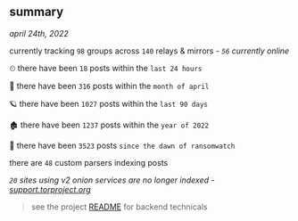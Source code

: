 
## summary
_april 24th, 2022_

currently tracking `98` groups across `140` relays & mirrors - _`56` currently online_

⏲ there have been `18` posts within the `last 24 hours`

🦈 there have been `316` posts within the `month of april`

🪐 there have been `1027` posts within the `last 90 days`

🏚 there have been `1237` posts within the `year of 2022`

🦕 there have been `3523` posts `since the dawn of ransomwatch`

there are `48` custom parsers indexing posts

_`20` sites using v2 onion services are no longer indexed - [support.torproject.org](https://support.torproject.org/onionservices/v2-deprecation/)_

> see the project [README](https://github.com/thetanz/ransomwatch#ransomwatch--) for backend technicals

